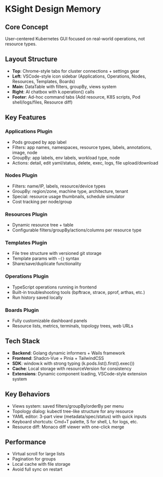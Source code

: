 # KSight Design Memory

## Core Concept
User-centered Kubernetes GUI focused on real-world operations, not resource types.

## Layout Structure
- **Top**: Chrome-style tabs for cluster connections + settings gear
- **Left**: VSCode-style icon sidebar (Applications, Operations, Nodes, Resources, Templates, Boards)  
- **Main**: DataTable with filters, groupBy, views system
- **Right**: AI chatbox with k.operation() calls
- **Footer**: Ad-hoc command tabs (Add resource, K8S scripts, Pod shell/logs/files, Resource diff)

## Key Features
### Applications Plugin
- Pods grouped by app label
- Filters: app names, namespaces, resource types, labels, annotations, image, node
- GroupBy: app labels, env labels, workload type, node
- Actions: detail, edit yaml/status, delete, exec, logs, file upload/download

### Nodes Plugin  
- Filters: name/IP, labels, resource/device types
- GroupBy: region/zone, machine type, architecture, tenant
- Special: resource usage thumbnails, schedule simulator
- Cost tracking per node/group

### Resources Plugin
- Dynamic resource tree + table
- Configurable filters/groupBy/actions/columns per resource type

### Templates Plugin
- File tree structure with versioned git storage
- Template params with `~{}` syntax
- Share/save/duplicate functionality

### Operations Plugin
- TypeScript operations running in frontend
- Built-in troubleshooting tools (bpftrace, strace, pprof, arthas, etc.)
- Run history saved locally

### Boards Plugin
- Fully customizable dashboard panels
- Resource lists, metrics, terminals, topology trees, web URLs

## Tech Stack
- **Backend**: Golang dynamic informers + Wails framework
- **Frontend**: Shadcn-Vue + Pinia + TailwindCSS
- **SDK**: window.k with strong typing (k.pods.list().first().exec())
- **Cache**: Local storage with resourceVersion for consistency
- **Extensions**: Dynamic component loading, VSCode-style extension system

## Key Behaviors
- Views system: saved filters/groupBy/orderBy per menu
- Topology dialog: kubectl tree-like structure for any resource
- YAML editor: 3-part view (metadata/spec/status) with quick inputs
- Keyboard shortcuts: Cmd+T palette, S for shell, L for logs, etc.
- Resource diff: Monaco diff viewer with one-click merge

## Performance
- Virtual scroll for large lists
- Pagination for groups
- Local cache with file storage
- Avoid full sync on restart
